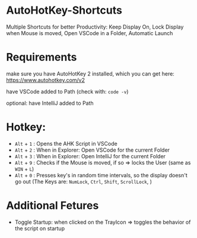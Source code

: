 # AutoHotKey-Shortcuts
Multiple Shortcuts for better Productivity: Keep Display On, Lock Display when Mouse is moved, Open VSCode in a Folder, Automatic Launch

# Requirements
make sure you have AutoHotKey 2 installed, which you can get here: <https://www.autohotkey.com/v2>

have VSCode added to Path (check with: `code -v`)

optional: have IntelliJ added to Path

# Hotkey:

- `Alt` + `1` : Opens the AHK Script in VSCode
- `Alt` + `2` : When in Explorer: Open VSCode for the current Folder
- `Alt` + `3` : When in Explorer: Open IntelliJ for the current Folder
- `Alt` + `9` : Checks if the Mouse is moved, if so => locks the User (same as `WIN` + `L`)
- `Alt` + `0` : Presses key's in random time intervals, so the display doesn't go out (The Keys are: `NumLock`, `Ctrl`, `Shift`, `ScrollLock`, )

# Additional Fetures

- Toggle Startup: when clicked on the TrayIcon => toggles the behavior of the script on startup
